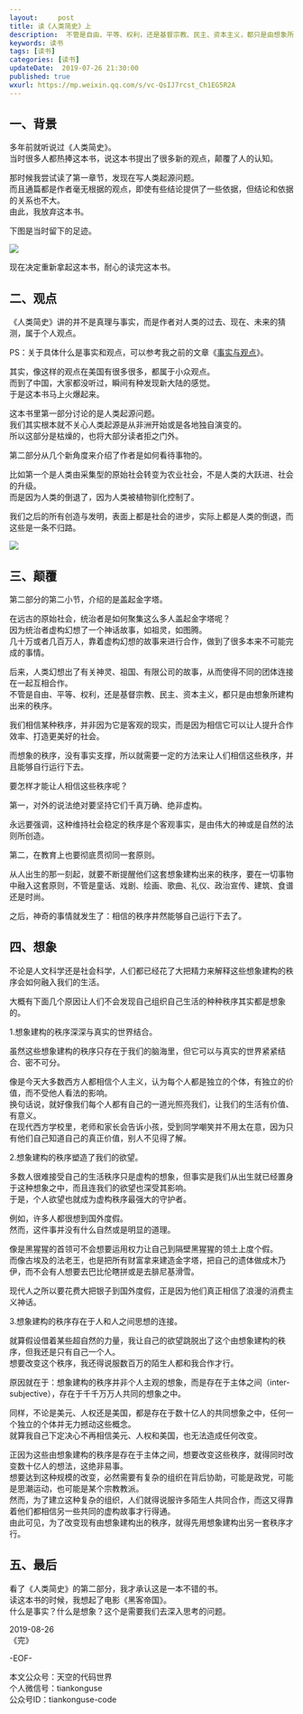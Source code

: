 ```yaml
---   
layout:     post  
title: 读《人类简史》上  
description:  不管是自由、平等、权利，还是基督宗教、民主、资本主义，都只是由想象所建构出来的秩序。  
keywords: 读书  
tags: [读书]  
categories: [读书]  
updateDate:  2019-07-26 21:30:00  
published: true  
wxurl: https://mp.weixin.qq.com/s/vc-QsIJ7rcst_Ch1EG5R2A  
---  
```


## 一、背景  


多年前就听说过《人类简史》。    
当时很多人都热捧这本书，说这本书提出了很多新的观点，颠覆了人的认知。  


那时候我尝试读了第一章节，发现在写人类起源问题。  
而且通篇都是作者毫无根据的观点，即使有些结论提供了一些依据，但结论和依据的关系也不大。  
由此，我放弃这本书。  


下图是当时留下的足迹。  


![](https://res2019.tiankonguse.com/images/2019/08/26/001.jpg)  


现在决定重新拿起这本书，耐心的读完这本书。  


## 二、观点  


《人类简史》讲的并不是真理与事实，而是作者对人类的过去、现在、未来的猜测，属于个人观点。  


PS：关于具体什么是事实和观点，可以参考我之前的文章《[事实与观点](https://mp.weixin.qq.com/s/TxzykklNLmkT9j-C8NvQuw)》。  


其实，像这样的观点在美国有很多很多，都属于小众观点。  
而到了中国，大家都没听过，瞬间有种发现新大陆的感觉。  
于是这本书马上火爆起来。  


这本书里第一部分讨论的是人类起源问题。  
我们其实根本就不关心人类起源是从非洲开始或是各地独自演变的。  
所以这部分是枯燥的，也将大部分读者拒之门外。  


第二部分从几个新角度来介绍了作者是如何看待事物的。  


比如第一个是人类由采集型的原始社会转变为农业社会，不是人类的大跃进、社会的升级。    
而是因为人类的倒退了，因为人类被植物驯化控制了。  


我们之后的所有创造与发明，表面上都是社会的进步，实际上都是人类的倒退，而这些是一条不归路。  


![](https://res2019.tiankonguse.com/images/2019/08/26/002.jpg)  


## 三、颠覆  


第二部分的第二小节，介绍的是盖起金字塔。    


在远古的原始社会，统治者是如何聚集这么多人盖起金字塔呢？  
因为统治者虚构幻想了一个神话故事，如祖灵，如图腾。  
几十万或者几百万人，靠着虚构幻想的故事来进行合作，做到了很多本来不可能完成的事情。  


后来，人类幻想出了有关神灵、祖国、有限公司的故事，从而使得不同的团体连接在一起互相合作。  
不管是自由、平等、权利，还是基督宗教、民主、资本主义，都只是由想象所建构出来的秩序。  


我们相信某种秩序，并非因为它是客观的现实，而是因为相信它可以让人提升合作效率、打造更美好的社会。  


而想象的秩序，没有事实支撑，所以就需要一定的方法来让人们相信这些秩序，并且能够自行运行下去。  


要怎样才能让人相信这些秩序呢？  


第一，对外的说法绝对要坚持它们千真万确、绝非虚构。  


永远要强调，这种维持社会稳定的秩序是个客观事实，是由伟大的神或是自然的法则所创造。  


第二，在教育上也要彻底贯彻同一套原则。  


从人出生的那一刻起，就要不断提醒他们这套想象建构出来的秩序，要在一切事物中融入这套原则，不管是童话、戏剧、绘画、歌曲、礼仪、政治宣传、建筑、食谱还是时尚。  


之后，神奇的事情就发生了：相信的秩序井然能够自己运行下去了。  


## 四、想象  


不论是人文科学还是社会科学，人们都已经花了大把精力来解释这些想象建构的秩序会如何融入我们的生活。  


大概有下面几个原因让人们不会发现自己组织自己生活的种种秩序其实都是想象的。    


1.想象建构的秩序深深与真实的世界结合。  


虽然这些想象建构的秩序只存在于我们的脑海里，但它可以与真实的世界紧紧结合、密不可分。  


像是今天大多数西方人都相信个人主义，认为每个人都是独立的个体，有独立的价值，而不受他人看法的影响。  
换句话说，就好像我们每个人都有自己的一道光照亮我们，让我们的生活有价值、有意义。  
在现代西方学校里，老师和家长会告诉小孩，受到同学嘲笑并不用太在意，因为只有他们自己知道自己的真正价值，别人不见得了解。  


2.想象建构的秩序塑造了我们的欲望。  


多数人很难接受自己的生活秩序只是虚构的想象，但事实是我们从出生就已经置身于这种想象之中，而且连我们的欲望也深受其影响。  
于是，个人欲望也就成为虚构秩序最强大的守护者。  


例如，许多人都很想到国外度假。  
然而，这件事并没有什么自然或是明显的道理。  


像是黑猩猩的首领可不会想要运用权力让自己到隔壁黑猩猩的领土上度个假。  
而像古埃及的法老王，也是把所有财富拿来建造金字塔，把自己的遗体做成木乃伊，而不会有人想要去巴比伦瞎拼或是去腓尼基滑雪。  


现代人之所以要花费大把银子到国外度假，正是因为他们真正相信了浪漫的消费主义神话。  


3.想象建构的秩序存在于人和人之间思想的连接。  


就算假设借着某些超自然的力量，我让自己的欲望跳脱出了这个由想象建构的秩序，但我还是只有自己一个人。  
想要改变这个秩序，我还得说服数百万的陌生人都和我合作才行。  


原因就在于：想象建构的秩序并非个人主观的想象，而是存在于主体之间（inter-subjective），存在于千千万万人共同的想象之中。  


同样，不论是美元、人权还是美国，都是存在于数十亿人的共同想象之中，任何一个独立的个体并无力撼动这些概念。  
就算我自己下定决心不再相信美元、人权和美国，也无法造成任何改变。  


正因为这些由想象建构的秩序是存在于主体之间，想要改变这些秩序，就得同时改变数十亿人的想法，这绝非易事。  
想要达到这种规模的改变，必然需要有复杂的组织在背后协助，可能是政党，可能是思潮运动，也可能是某个宗教教派。  
然而，为了建立这种复杂的组织，人们就得说服许多陌生人共同合作，而这又得靠着他们都相信另一些共同的虚构故事才行得通。  
由此可见，为了改变现有由想象建构出的秩序，就得先用想象建构出另一套秩序才行。  


## 五、最后  


看了《人类简史》的第二部分，我才承认这是一本不错的书。  
读这本书的时候，我想起了电影《黑客帝国》。  
什么是事实？什么是想象？这个是需要我们去深入思考的问题。  


2019-08-26   
《完》  


-EOF-  


本文公众号：天空的代码世界  
个人微信号：tiankonguse  
公众号ID：tiankonguse-code  
  


